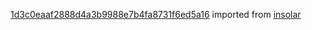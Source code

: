 [1d3c0eaaf2888d4a3b9988e7b4fa8731f6ed5a16](https://github.com/insolar/insolar/commit/1d3c0eaaf2888d4a3b9988e7b4fa8731f6ed5a16) imported from [insolar](https://github.com/insolar/insolar)
